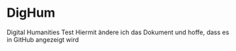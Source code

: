 # DigHum
Digital Humanities Test
Hiermit ändere ich das Dokument und hoffe, dass es in GitHub angezeigt wird
